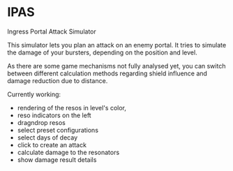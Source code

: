 IPAS
====

Ingress Portal Attack Simulator

This simulator lets you plan an attack on an enemy portal. It tries to simulate the damage of your bursters, depending on the position and level.

As there are some game mechanisms not fully analysed yet, you can switch between different calculation methods regarding shield influence and damage reduction due to distance.

Currently working:

- rendering of the resos in level's color,
- reso indicators on the left
- dragndrop resos
- select preset configurations
- select days of decay
- click to create an attack
- calculate damage to the resonators
- show damage result details
